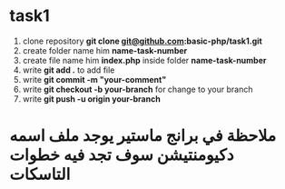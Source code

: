 # task1
1. clone repository **git clone git@github.com:basic-php/task1.git**
2. create folder name him **name-task-number**
3. create file name him **index.php** inside folder **name-task-number**
4. write **git add .** to add file
5. write **git commit -m "your-comment"**
6. write **git checkout -b your-branch** for change to your branch
7. write **git push -u origin your-branch** 

# ملاحظة في برانج ماستير يوجد ملف اسمه دكيومنتيشن سوف تجد فيه خطوات التاسكات 
